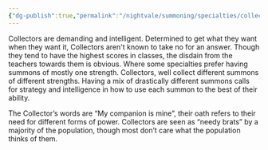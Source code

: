 ```yaml
---
{"dg-publish":true,"permalink":"/nightvale/summoning/specialties/collector/"}
---
```



Collectors are demanding and intelligent. Determined to get what they want when they want it, Collectors aren't known to take no for an answer. Though they tend to have the highest scores in classes, the disdain from the teachers towards them is obvious. Where some specialties prefer having summons of mostly one strength. Collectors, well collect different summons of different strengths. Having a mix of drastically different summons calls for strategy and intelligence in how to use each summon to the best of their ability.


The Collector’s words are “My companion is mine”, their oath refers to their need for different forms of power. Collectors are seen as “needy brats” by a majority of the population, though most don’t care what the population thinks of them.


